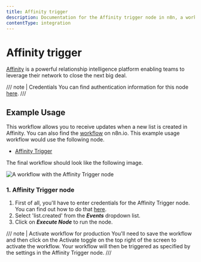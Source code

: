 ```yaml
---
title: Affinity trigger
description: Documentation for the Affinity trigger node in n8n, a workflow automation platform. Includes details of operations and configuration, and links to examples and credentials information.
contentType: integration
---
```


# Affinity trigger

[Affinity](https://www.affinity.co/) is a powerful relationship intelligence platform enabling teams to leverage their network to close the next big deal.

/// note | Credentials
You can find authentication information for this node [here](/integrations/builtin/credentials/affinity/).
///

## Example Usage

This workflow allows you to receive updates when a new list is created in Affinity. You can also find the [workflow](https://n8n.io/workflows/672) on n8n.io. This example usage workflow would use the following node.

- [Affinity Trigger]()

The final workflow should look like the following image.

![A workflow with the Affinity Trigger node](/_images/integrations/builtin/trigger-nodes/affinitytrigger/workflow.png)

### 1. Affinity Trigger node

1. First of all, you'll have to enter credentials for the Affinity Trigger node. You can find out how to do that [here](/integrations/builtin/credentials/affinity/).
2. Select 'list.created' from the ***Events*** dropdown list.
3. Click on ***Execute Node*** to run the node.

/// note | Activate workflow for production
You'll need to save the workflow and then click on the Activate toggle on the top right of the screen to activate the workflow. Your workflow will then be triggered as specified by the settings in the Affinity Trigger node.
///

